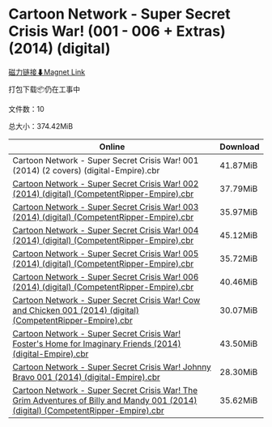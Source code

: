 # Cartoon Network - Super Secret Crisis War! (001 - 006 + Extras) (2014) (digital)

[磁力链接⬇Magnet Link](magnet:?xt=urn:btih:c78964c9bd4ba66153b60bb1da59ce2b70de146c&dn=Cartoon%20Network%20-%20Super%20Secret%20Crisis%20War%21%20%28001%20-%20006%20%2B%20Extras%29%20%282014%29%20%28digital%29)

打包下载📦仍在工事中

文件数：10

总大小：374.42MiB

Online | Download
--- | ---
Cartoon Network - Super Secret Crisis War! 001 (2014) (2 covers) (digital-Empire).cbr | 41.87MiB
[Cartoon Network - Super Secret Crisis War! 002 (2014) (digital) (CompetentRipper-Empire).cbr](https://github.com/alicewish/markdown/blob/master/comic/Cartoon-Network-Super-Secret-Crisis-War-002-2014-digital-CompetentRipper-Empire-cbr.md) | 37.79MiB
[Cartoon Network - Super Secret Crisis War! 003 (2014) (digital) (CompetentRipper-Empire).cbr](https://github.com/alicewish/markdown/blob/master/comic/Cartoon-Network-Super-Secret-Crisis-War-003-2014-digital-CompetentRipper-Empire-cbr.md) | 35.97MiB
[Cartoon Network - Super Secret Crisis War! 004 (2014) (digital) (CompetentRipper-Empire).cbr](https://github.com/alicewish/markdown/blob/master/comic/Cartoon-Network-Super-Secret-Crisis-War-004-2014-digital-CompetentRipper-Empire-cbr.md) | 45.12MiB
[Cartoon Network - Super Secret Crisis War! 005 (2014) (digital) (CompetentRipper-Empire).cbr](https://github.com/alicewish/markdown/blob/master/comic/Cartoon-Network-Super-Secret-Crisis-War-005-2014-digital-CompetentRipper-Empire-cbr.md) | 35.72MiB
[Cartoon Network - Super Secret Crisis War! 006 (2014) (digital) (CompetentRipper-Empire).cbr](https://github.com/alicewish/markdown/blob/master/comic/Cartoon-Network-Super-Secret-Crisis-War-006-2014-digital-CompetentRipper-Empire-cbr.md) | 40.46MiB
[Cartoon Network - Super Secret Crisis War! Cow and Chicken 001 (2014) (digital) (CompetentRipper-Empire).cbr](https://github.com/alicewish/markdown/blob/master/comic/Cartoon-Network-Super-Secret-Crisis-War-Cow-Chicken-001-2014-digital-CompetentRipper-Empire-cbr.md) | 30.07MiB
[Cartoon Network - Super Secret Crisis War! Foster's Home for Imaginary Friends (2014) (digital-Empire).cbr](https://github.com/alicewish/markdown/blob/master/comic/Cartoon-Network-Super-Secret-Crisis-War-Fosters-Home-for-Imaginary-Friends-2014-digital-Empire-cbr.md) | 43.50MiB
[Cartoon Network - Super Secret Crisis War! Johnny Bravo 001 (2014) (digital-Empire).cbr](https://github.com/alicewish/markdown/blob/master/comic/Cartoon-Network-Super-Secret-Crisis-War-Johnny-Bravo-001-2014-digital-Empire-cbr.md) | 28.30MiB
[Cartoon Network - Super Secret Crisis War! The Grim Adventures of Billy and Mandy 001 (2014) (digital) (CompetentRipper-Empire).cbr](https://github.com/alicewish/markdown/blob/master/comic/Cartoon-Network-Super-Secret-Crisis-War-Grim-Adventures-of-Billy-Mandy-001-2014-digital-CompetentRipper-Empire-cbr.md) | 35.62MiB